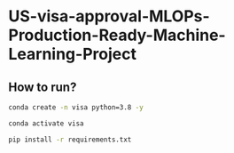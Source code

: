 # US-visa-approval-MLOPs-Production-Ready-Machine-Learning-Project


## How to run?

```bash
conda create -n visa python=3.8 -y
```

```bash
conda activate visa
```

```bash
pip install -r requirements.txt
```